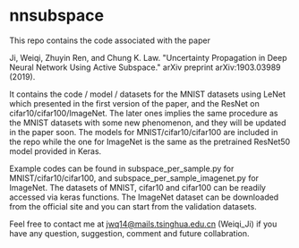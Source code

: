 # nnsubspace
This repo contains the code associated with the paper

Ji, Weiqi, Zhuyin Ren, and Chung K. Law. "Uncertainty Propagation in Deep Neural Network Using Active Subspace." arXiv preprint arXiv:1903.03989 (2019).

It contains the code / model / datasets for the MNIST datasets using LeNet which presented in the first version of the paper, and the ResNet on cifar10/cifar100/ImageNet. The later ones implies the same procedure as the MNIST datasets with some new phenomenon, and they will be updated in the paper soon. The models for MNIST/cifar10/cifar100 are included in the repo while the one for ImageNet is the same as the pretrained ResNet50 model provided in Keras.

Example codes can be found in subspace_per_sample.py for MNIST/cifar10/cifar100, and subspace_per_sample_imagenet.py for ImageNet. The datasets of MNIST, cifar10 and cifar100 can be readily accessed via keras functions. The ImageNet dataset can be downloaded from the official site and you can start from the validation datasets.

Feel free to contact me at jwq14@mails.tsinghua.edu.cn (Weiqi_Ji) if you have any question, suggestion, comment and future collabration.
